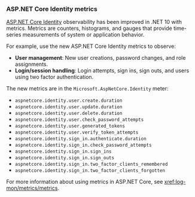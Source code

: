 ### ASP.NET Core Identity metrics

[ASP.NET Core Identity](xref:security/authentication/identity) observability has been improved in .NET 10 with metrics. Metrics are counters, histograms, and gauges that provide time-series measurements of system or application behavior.

For example, use the new ASP.NET Core Identity metrics to observe:

* **User management**: New user creations, password changes, and role assignments.
* **Login/session handling**: Login attempts, sign ins, sign outs, and users using two factor authentication.

The new metrics are in the `Microsoft.AspNetCore.Identity` meter:

* `aspnetcore.identity.user.create.duration`
* `aspnetcore.identity.user.update.duration`
* `aspnetcore.identity.user.delete.duration`
* `aspnetcore.identity.user.check_password_attempts`
* `aspnetcore.identity.user.generated_tokens`
* `aspnetcore.identity.user.verify_token_attempts`
* `aspnetcore.identity.sign_in.authenticate.duration`
* `aspnetcore.identity.sign_in.check_password_attempts`
* `aspnetcore.identity.sign_in.sign_ins`
* `aspnetcore.identity.sign_in.sign_outs`
* `aspnetcore.identity.sign_in.two_factor_clients_remembered`
* `aspnetcore.identity.sign_in.two_factor_clients_forgotten`

For more information about using metrics in ASP.NET Core, see <xref:log-mon/metrics/metrics>.
